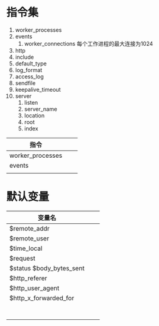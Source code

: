 # 指令集

1. worker_processes
2. events
   1.  worker_connections  每个工作进程的最大连接为1024
3.  http 
   1.  include       
   2.  default_type  
   3. log_format  
   4.  access_log  
   5.  sendfile        
   6.  keepalive_timeout  
   7. server
      1.  listen       
      2. server_name  
      3.  location 
         1.  root   
         2.  index  

| 指令             |      |      |
| ---------------- | ---- | ---- |
| worker_processes |      |      |
| events           |      |      |
|                  |      |      |



# 默认变量

| 变量名                   |      |      |
| ------------------------ | ---- | ---- |
| $remote_addr             |      |      |
| $remote_user             |      |      |
| $time_local              |      |      |
| $request                 |      |      |
| $status $body_bytes_sent |      |      |
| $http_referer            |      |      |
| $http_user_agent         |      |      |
| $http_x_forwarded_for    |      |      |
|                          |      |      |
|                          |      |      |
|                          |      |      |
|                          |      |      |
|                          |      |      |
|                          |      |      |
|                          |      |      |

